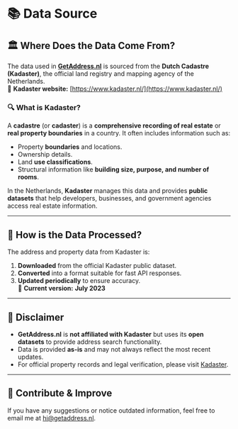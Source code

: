 # 📚 Data Source

## 🏛 Where Does the Data Come From?

The data used in [**GetAddress.nl**](https://getaddress.nl) is sourced from the **Dutch Cadastre (Kadaster)**, the official land registry and mapping agency of the Netherlands.  
📌 **Kadaster website:** [https://www.kadaster.nl/](https://www.kadaster.nl/)

### 🔍 What is Kadaster?

A **cadastre** (or **cadaster**) is a **comprehensive recording of real estate** or **real property boundaries** in a country. It often includes information such as:

- Property **boundaries** and locations.
- Ownership details.
- Land **use classifications**.
- Structural information like **building size, purpose, and number of rooms**.

In the Netherlands, **Kadaster** manages this data and provides **public datasets** that help developers, businesses, and government agencies access real estate information.

---

## 🔄 How is the Data Processed?

The address and property data from Kadaster is:

1. **Downloaded** from the official Kadaster public dataset.
2. **Converted** into a format suitable for fast API responses.
3. **Updated periodically** to ensure accuracy.  
   📌 **Current version:** **July 2023**

---

## 📢 Disclaimer

- **GetAddress.nl** is **not affiliated with Kadaster** but uses its **open datasets** to provide address search functionality.
- Data is provided **as-is** and may not always reflect the most recent updates.
- For official property records and legal verification, please visit [Kadaster](https://www.kadaster.nl/).

---

## 🚀 Contribute & Improve

If you have any suggestions or notice outdated information, feel free to email me at hi@getaddress.nl.

